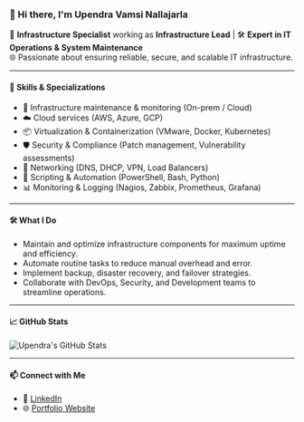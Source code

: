 ### 👋 Hi there, I'm Upendra Vamsi Nallajarla

💼 **Infrastructure Specialist** working as **Infrastructure Lead** |  🛠️ **Expert in IT Operations & System Maintenance**  
🌐 Passionate about ensuring reliable, secure, and scalable IT infrastructure.

---

#### 🧰 Skills & Specializations
- 🔧 Infrastructure maintenance & monitoring (On-prem / Cloud)
- ☁️ Cloud services (AWS, Azure, GCP)
- 📦 Virtualization & Containerization (VMware, Docker, Kubernetes)
- 🛡️ Security & Compliance (Patch management, Vulnerability assessments)
- 📡 Networking (DNS, DHCP, VPN, Load Balancers)
- 📝 Scripting & Automation (PowerShell, Bash, Python)
- 📊 Monitoring & Logging (Nagios, Zabbix, Prometheus, Grafana)

---

#### 🛠️ What I Do
- Maintain and optimize infrastructure components for maximum uptime and efficiency.
- Automate routine tasks to reduce manual overhead and error.
- Implement backup, disaster recovery, and failover strategies.
- Collaborate with DevOps, Security, and Development teams to streamline operations.

---

#### 📈 GitHub Stats
<!-- GitHub Readme Stats link (optional) -->
![Upendra's GitHub Stats](https://github-readme-stats.vercel.app/api?username=vamsinallajarla&show_icons=true&theme=tokyonight)

---

#### 📫 Connect with Me
- 💼 [LinkedIn](https://www.linkedin.com/in/vamsinallajarla/)
- 🌐 [Portfolio Website](https://vamsinallajarla.github.io)
